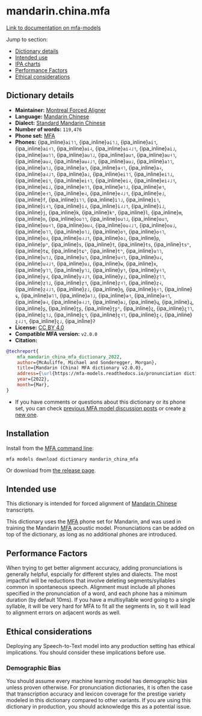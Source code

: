 
# mandarin.china.mfa

[Link to documentation on mfa-models](https://mfa-models.readthedocs.io/en/main/dictionary/mandarin_china_mfa.html)

Jump to section:

- [Dictionary details](#dictionary-details)
- [Intended use](#intended-use)
- [IPA charts](#ipa-charts)
- [Performance Factors](#performance-factors)
- [Ethical considerations](#ethical-considerations)

## Dictionary details

- **Maintainer:** [Montreal Forced Aligner](https://montreal-forced-aligner.readthedocs.io/)
- **Language:** [Mandarin Chinese](https://en.wikipedia.org/wiki/Mandarin_Chinese)
- **Dialect:** [Standard Mandarin Chinese](https://en.wikipedia.org/wiki/Standard_Chinese)
- **Number of words:** `119,476`
- **Phone set:** [MFA](https://mfa-models.readthedocs.io/en/refactor/mfa_phone_set.html#mandarin)
- **Phones:** {ipa_inline}`ai˥˥`, {ipa_inline}`ai˥˩`, {ipa_inline}`ai˦`, {ipa_inline}`ai˧˥`, {ipa_inline}`ai˨`, {ipa_inline}`ai˨˩˦`, {ipa_inline}`ai˩`, {ipa_inline}`au˥˥`, {ipa_inline}`au˥˩`, {ipa_inline}`au˦`, {ipa_inline}`au˧˥`, {ipa_inline}`au˨`, {ipa_inline}`au˨˩˦`, {ipa_inline}`au˩`, {ipa_inline}`a˥˥`, {ipa_inline}`a˥˩`, {ipa_inline}`a˦`, {ipa_inline}`a˧˥`, {ipa_inline}`a˨`, {ipa_inline}`a˨˩˦`, {ipa_inline}`a˩`, {ipa_inline}`ei˥˥`, {ipa_inline}`ei˥˩`, {ipa_inline}`ei˦`, {ipa_inline}`ei˧˥`, {ipa_inline}`ei˨`, {ipa_inline}`ei˨˩˦`, {ipa_inline}`ei˩`, {ipa_inline}`e˥˥`, {ipa_inline}`e˥˩`, {ipa_inline}`e˦`, {ipa_inline}`e˧˥`, {ipa_inline}`e˨`, {ipa_inline}`e˨˩˦`, {ipa_inline}`e˩`, {ipa_inline}`f`, {ipa_inline}`i˥˥`, {ipa_inline}`i˥˩`, {ipa_inline}`i˦`, {ipa_inline}`i˧˥`, {ipa_inline}`i˨`, {ipa_inline}`i˨˩˦`, {ipa_inline}`i˩`, {ipa_inline}`j`, {ipa_inline}`k`, {ipa_inline}`kʰ`, {ipa_inline}`l`, {ipa_inline}`m`, {ipa_inline}`n`, {ipa_inline}`ou˥˥`, {ipa_inline}`ou˥˩`, {ipa_inline}`ou˦`, {ipa_inline}`ou˧˥`, {ipa_inline}`ou˨`, {ipa_inline}`ou˨˩˦`, {ipa_inline}`ou˩`, {ipa_inline}`o˥˥`, {ipa_inline}`o˥˩`, {ipa_inline}`o˦`, {ipa_inline}`o˧˥`, {ipa_inline}`o˨`, {ipa_inline}`o˨˩˦`, {ipa_inline}`o˩`, {ipa_inline}`p`, {ipa_inline}`pʰ`, {ipa_inline}`s`, {ipa_inline}`t`, {ipa_inline}`ts`, {ipa_inline}`tsʰ`, {ipa_inline}`tɕ`, {ipa_inline}`tɕʰ`, {ipa_inline}`tʰ`, {ipa_inline}`u˥˥`, {ipa_inline}`u˥˩`, {ipa_inline}`u˦`, {ipa_inline}`u˧˥`, {ipa_inline}`u˨`, {ipa_inline}`u˨˩˦`, {ipa_inline}`u˩`, {ipa_inline}`w`, {ipa_inline}`x`, {ipa_inline}`y˥˥`, {ipa_inline}`y˥˩`, {ipa_inline}`y˦`, {ipa_inline}`y˧˥`, {ipa_inline}`y˨`, {ipa_inline}`y˨˩˦`, {ipa_inline}`y˩`, {ipa_inline}`z̩˥˥`, {ipa_inline}`z̩˥˩`, {ipa_inline}`z̩˦`, {ipa_inline}`z̩˧˥`, {ipa_inline}`z̩˨`, {ipa_inline}`z̩˨˩˦`, {ipa_inline}`z̩˩`, {ipa_inline}`ŋ`, {ipa_inline}`ŋ̍˧˥`, {ipa_inline}`ɕ`, {ipa_inline}`ə˥˥`, {ipa_inline}`ə˥˩`, {ipa_inline}`ə˦`, {ipa_inline}`ə˧˥`, {ipa_inline}`ə˨`, {ipa_inline}`ə˨˩˦`, {ipa_inline}`ə˩`, {ipa_inline}`ɥ`, {ipa_inline}`ɻ`, {ipa_inline}`ʂ`, {ipa_inline}`ʈʂ`, {ipa_inline}`ʈʂʰ`, {ipa_inline}`ʐ`, {ipa_inline}`ʐ̩˥˥`, {ipa_inline}`ʐ̩˥˩`, {ipa_inline}`ʐ̩˦`, {ipa_inline}`ʐ̩˧˥`, {ipa_inline}`ʐ̩˨`, {ipa_inline}`ʐ̩˨˩˦`, {ipa_inline}`ʐ̩˩`, {ipa_inline}`ʔ`
- **License:** [CC BY 4.0](https://github.com/MontrealCorpusTools/mfa-models/tree/main/dictionary/mandarin/china_mfa/v2.0.0/LICENSE)
- **Compatible MFA version:** `v2.0.0`
- **Citation:**

```bibtex
@techreport{
	mfa_mandarin_china_mfa_dictionary_2022,
	author={McAuliffe, Michael and Sonderegger, Morgan},
	title={Mandarin (China) MFA dictionary v2.0.0},
	address={\url{https://mfa-models.readthedocs.io/pronunciation dictionary/Mandarin/Mandarin (China) MFA dictionary v2_0_0.html}},
	year={2022},
	month={Mar},
}
```

- If you have comments or questions about this dictionary or its phone set, you can check [previous MFA model discussion posts](https://github.com/MontrealCorpusTools/mfa-models/discussions?discussions_q=Mandarin+China+MFA+dictionary+v2.0.0) or create [a new one](https://github.com/MontrealCorpusTools/mfa-models/discussions/new).

## Installation

Install from the [MFA command line](https://montreal-forced-aligner.readthedocs.io/en/latest/user_guide/models/index.html):

```
mfa models download dictionary mandarin_china_mfa
```

Or download from [the release page](https://github.com/MontrealCorpusTools/mfa-models/releases/tag/dictionary-mandarin_china_mfa-v2.0.0).

## Intended use

This dictionary is intended for forced alignment of [Mandarin Chinese](https://en.wikipedia.org/wiki/Mandarin_Chinese) transcripts.

This dictionary uses the [MFA](https://mfa-models.readthedocs.io/en/refactor/mfa_phone_set.html#mandarin) phone set for Mandarin, and was used in training the Mandarin [MFA](https://mfa-models.readthedocs.io/en/refactor/mfa_phone_set.html#mandarin) acoustic model.
Pronunciations can be added on top of the dictionary, as long as no additional phones are introduced.

## Performance Factors

When trying to get better alignment accuracy, adding pronunciations is generally helpful, espcially for different styles and dialects.  The most impactful will be reductions that
involve deleting segments/syllables common in spontaneous speech.  Alignment must include all phones specified in the pronunciation of a word, and each phone has
a minimum duration (by default 10ms). If you have a multisyllable word going to a single syllable, it will be very hard for MFA to fit all the segments in,
so it will lead to alignment errors on adjacent words as well.

## Ethical considerations

Deploying any Speech-to-Text model into any production setting has ethical implications. You should consider these implications before use.

### Demographic Bias

You should assume every machine learning model has demographic bias unless proven otherwise.
For pronunciation dictionaries, it is often the case that transcription accuracy and lexicon coverage for the prestige variety modeled in this dictionary compared to other variants.
If you are using this dictionary in production, you should acknowledge this as a potential issue.

